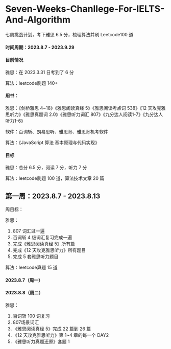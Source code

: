 # Seven-Weeks-Chanllege-For-IELTS-And-Algorithm
七周挑战计划，考下雅思 6.5 分，梳理算法并刷 Leetcode100 道

#### 时间周期：2023.8.7 - 2023.9.29


#### 目前情况

雅思：在 2023.3.31 日考到了 6 分

算法：leetcode刷题 140+

#### 用书：

雅思：《剑桥雅思 4~18》《雅思阅读真经 5》《雅思阅读考点词 538》《12 天攻克雅思听力》《雅思真题词 2.0》《雅思听力词汇 807》《九分达人阅读1-7》《九分达人听力1-6》

软件：百词斩、朗易思听、雅思哥、雅思哥机考软件

算法：《JavaScript 算法 基本原理与代码实现》

#### 目标

雅思：总分 6.5 分，阅读 7 分，听力 7 分

算法：leetcode刷题 100 道，算法技术文章 20 篇

## 第一周：2023.8.7 - 2023.8.13

周目标：

雅思：

1. 807 词汇过一遍
2. 百词斩 4 级词汇复习完成一遍
3. 完成《雅思阅读真经 5》所有篇
4. 完成《12 天攻克雅思听力》所有题目
5. 完成 5 套雅思听力题目

算法：leetcode算题 15 道

#### 2023.8.7（周一）

#### 2023.8.8（周二）

雅思：

1. 百词斩 100 词复习
2. 807场景词汇
3. 《雅思阅读真经 5》完成 22 篇到 26 篇
4. 《12 天攻克雅思听力》第 1~4 章的每一个 DAY2
5. 《雅思听力真题还原》套题 1

